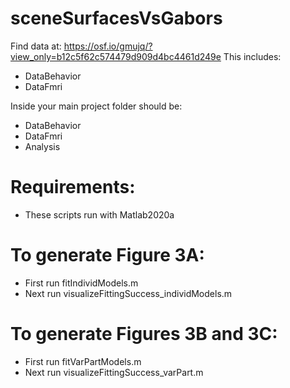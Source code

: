 # sceneSurfacesVsGabors

Find data at: https://osf.io/gmujq/?view_only=b12c5f62c574479d909d4bc4461d249e
This includes:
* DataBehavior
* DataFmri

Inside your main project folder should be:
* DataBehavior
* DataFmri
* Analysis

# Requirements:
* These scripts run with Matlab2020a

  
# To generate Figure 3A:
* First run fitIndividModels.m
* Next run visualizeFittingSuccess_individModels.m

# To generate Figures 3B and 3C:
* First run fitVarPartModels.m
* Next run visualizeFittingSuccess_varPart.m
